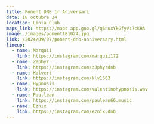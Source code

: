 ```yaml
---
title: Ponent DNB 1r Aniversari
data: 18 octubre 24
location: Linia Club
maps_link: https://maps.app.goo.gl/q6nuxYkGfyVs7cKHA
image: /images/ponent181024.jpg
link: /2024/09/07/ponent-dnb-anniversary.html
lineup:
  - name: Marquii
    link: https://instagram.com/marquii172
  - name: Zephyr
    link: https://instagram.com/z3phyrdnb
  - name: Kolvert
    link: https://instagram.com/klv1603
  - name: Hypnøsis
    link: https://instagram.com/valentinohypnosis.wav
  - name: Pau.lean
    link: https://instagram.com/paulean66.music
  - name: Eznix
    link: https://instagram.com/eznix.dnb
---
```


